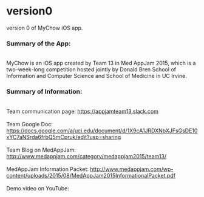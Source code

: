 # version0
version 0 of MyChow iOS app.

### Summary of the App:
<br>MyChow is an iOS app created by Team 13 in Med AppJam 2015, which is a two-week-long competition hosted jointly by Donald Bren School of Information and Computer Science and School of Medicine in UC Irvine. </br>


### Summary of Information:
<br>Team communication page: https://appjamteam13.slack.com</br>
<br>Team Google Doc: https://docs.google.com/a/uci.edu/document/d/1X9cA1JRDXNbXJFsGsDE10xYC7aNSrda6frbQ5mCpruk/edit?usp=sharing<br>
<br>Team Blog on MedAppJam: http://www.medappjam.com/category/medappjam2015/team13/</br>
<br>MedAppJam Information Packet: http://www.medappjam.com/wp-content/uploads/2015/08/MedAppJam2015InformationalPacket.pdf</br>
<br>Demo video on YouTube: </br>

